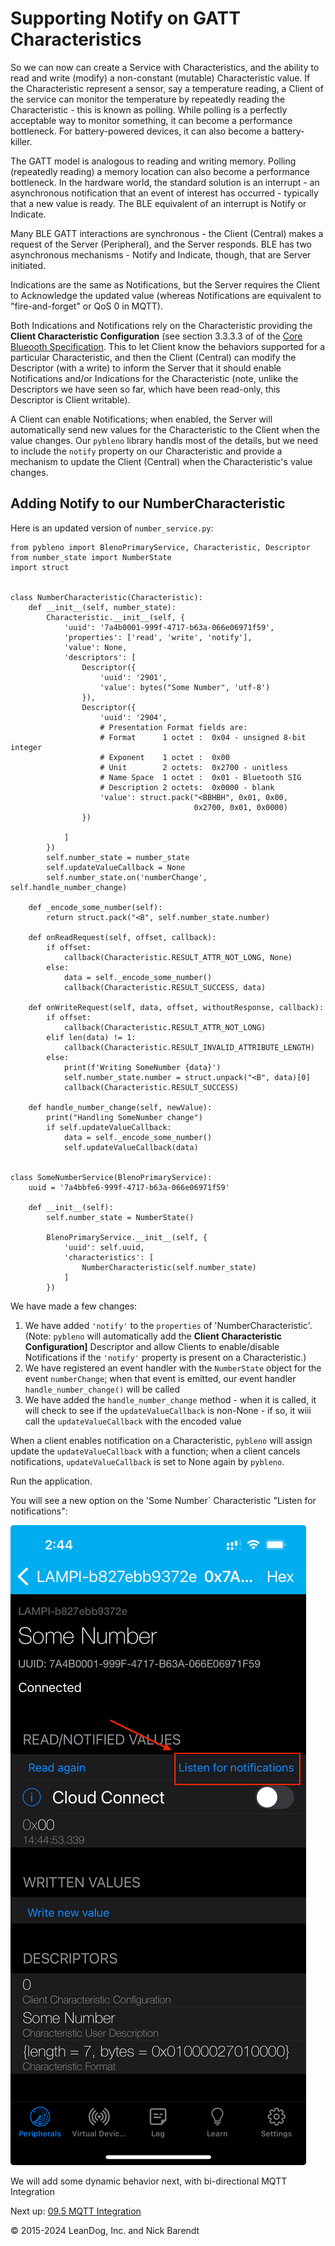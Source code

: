 # Supporting Notify on GATT Characteristics

So we can now can create a Service with Characteristics, and the ability to read and write (modify) a non-constant (mutable) Characteristic value.  If the Characteristic represent a sensor, say a temperature reading, a Client of the service can monitor the temperature by repeatedly reading the Characteristic - this is known as polling.  While polling is a perfectly acceptable way to monitor something, it can become a performance bottleneck.  For battery-powered devices, it can also become a battery-killer.

The GATT model is analogous to reading and writing memory.  Polling (repeatedly reading) a memory location can also become a performance bottleneck.  In the hardware world, the standard solution is an interrupt - an asynchronous notification that an event of interest has occurred - typically that a new value is ready.  The BLE equivalent of an interrupt is Notify or Indicate.

Many BLE GATT interactions are synchronous - the Client (Central) makes a request of the Server (Peripheral), and the Server responds.  BLE has two asynchronous mechanisms - Notify and Indicate, though, that are Server initiated.  

Indications are the same as Notifications, but the Server requires the Client to Acknowledge the updated value (whereas Notifications are equivalent to "fire-and-forget" or QoS 0 in MQTT).

Both Indications and Notifications rely on the Characteristic providing the **Client Characteristic Configuration** (see section 3.3.3.3 of of the [Core Blueooth Specification](https://www.bluetooth.com/specifications/specs/core-specification-5-1/).  This to let Client know the behaviors supported for a particular Characteristic, and then the Client (Central) can modify the Descriptor (with a write) to inform the Server that it should enable Notifications and/or Indications for the Characteristic (note, unlike the Descriptors we have seen so far, which have been read-only, this Descriptor is Client writable).

A Client can enable Notifications; when enabled, the Server will automatically send new values for the Characteristic to the Client when the value changes.  Our `pybleno` library handls most of the details, but we need to include the `notify` property on our Characteristic and provide a mechanism to update the Client (Central) when the Characteristic's value changes.

## Adding Notify to our NumberCharacteristic

Here is an updated version of `number_service.py`:

```python3
from pybleno import BlenoPrimaryService, Characteristic, Descriptor
from number_state import NumberState
import struct


class NumberCharacteristic(Characteristic):
    def __init__(self, number_state):
        Characteristic.__init__(self, {
            'uuid': '7a4b0001-999f-4717-b63a-066e06971f59',
            'properties': ['read', 'write', 'notify'],
            'value': None,
            'descriptors': [
                Descriptor({
                    'uuid': '2901',
                    'value': bytes("Some Number", 'utf-8')
                }),
                Descriptor({
                    'uuid': '2904',
                    # Presentation Format fields are:
                    # Format      1 octet :  0x04 - unsigned 8-bit integer
                    # Exponent    1 octet :  0x00
                    # Unit        2 octets:  0x2700 - unitless
                    # Name Space  1 octet :  0x01 - Bluetooth SIG
                    # Description 2 octets:  0x0000 - blank
                    'value': struct.pack("<BBHBH", 0x01, 0x00,
                                         0x2700, 0x01, 0x0000)
                })

            ]
        })
        self.number_state = number_state
        self.updateValueCallback = None
        self.number_state.on('numberChange', self.handle_number_change)

    def _encode_some_number(self):
        return struct.pack("<B", self.number_state.number)

    def onReadRequest(self, offset, callback):
        if offset:
            callback(Characteristic.RESULT_ATTR_NOT_LONG, None)
        else:
            data = self._encode_some_number()
            callback(Characteristic.RESULT_SUCCESS, data)

    def onWriteRequest(self, data, offset, withoutResponse, callback):
        if offset:
            callback(Characteristic.RESULT_ATTR_NOT_LONG)
        elif len(data) != 1:
            callback(Characteristic.RESULT_INVALID_ATTRIBUTE_LENGTH)
        else:
            print(f'Writing SomeNumber {data}')
            self.number_state.number = struct.unpack("<B", data)[0]
            callback(Characteristic.RESULT_SUCCESS)

    def handle_number_change(self, newValue):
        print("Handling SomeNumber change")
        if self.updateValueCallback:
            data = self._encode_some_number()
            self.updateValueCallback(data)


class SomeNumberService(BlenoPrimaryService):
    uuid = '7a4bbfe6-999f-4717-b63a-066e06971f59'

    def __init__(self):
        self.number_state = NumberState()

        BlenoPrimaryService.__init__(self, {
            'uuid': self.uuid,
            'characteristics': [
                NumberCharacteristic(self.number_state)
            ]
        })
```

We have made a few changes:

1. We have added `'notify'` to the `properties` of 'NumberCharacteristic'.  (Note: `pybleno` will automatically add the **Client Characteristic Configuration]** Descriptor and allow Clients to enable/disable Notifications if the `'notify'` property is present on a Characteristic.)
2. We have registered an event handler with the `NumberState` object for the event `numberChange`; when that event is emitted, our event handler `handle_number_change()` will be called
3. We have added the `handle_number_change` method - when it is called, it will check to see if the `updateValueCallback` is non-None - if so, it wiii call the `updateValueCallback` with the encoded value

When a client enables notification on a Characteristic, `pybleno` will assign update the `updateValueCallback` with a function; when a client cancels notifications, `updateValueCallback` is set to None again by `pybleno`.

Run the application.

You will see a new option on the 'Some Number` Characteristic "Listen for notifications":

![](Images/lightblue_listen_for_notifications.png)

We will add some dynamic behavior next, with bi-directional MQTT Integration

Next up: [09.5 MQTT Integration](../09.5_MQTT_Integration/README.md)

&copy; 2015-2024 LeanDog, Inc. and Nick Barendt
